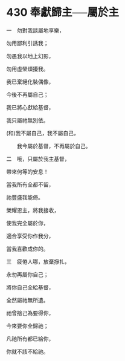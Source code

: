 # 430 奉獻歸主──屬於主　

一　勿對我談屬地享樂，

勿用鄙利引誘我；

勿愚我以地上幻影，

勿用虛榮煩擾我。

我已棄絕化裝偶像，

今後不再屬自己；

我已將心獻給基督，

我只屬祂無別依。

(和)我不屬自己，我不屬自己，

　　我今屬於基督，不再屬於自己。

二　哦，只屬於我主基督，

帶來何等的安息！

當我所有全都不留，

祂豐盛我能倚。

榮耀恩主，將我接收，

使我完全屬於你，

適合享受你作我分，

當我喜歡成你的。

三　疲倦人哪，放棄掙扎，

永勿再屬你自己；

將你自己全給基督，

全然屬祂無所遺。

祂曾捨己為要得你，

今來要你全歸祂；

凡祂所有都已給你，

你就不該不給祂。

